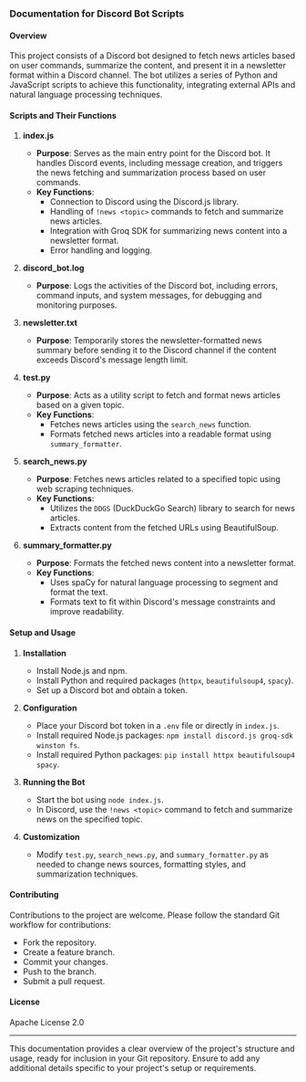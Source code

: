 ### Documentation for Discord Bot Scripts

#### Overview
This project consists of a Discord bot designed to fetch news articles based on user commands, summarize the content, and present it in a newsletter format within a Discord channel. The bot utilizes a series of Python and JavaScript scripts to achieve this functionality, integrating external APIs and natural language processing techniques.

#### Scripts and Their Functions

1. **index.js**
   - **Purpose**: Serves as the main entry point for the Discord bot. It handles Discord events, including message creation, and triggers the news fetching and summarization process based on user commands.
   - **Key Functions**:
     - Connection to Discord using the Discord.js library.
     - Handling of `!news <topic>` commands to fetch and summarize news articles.
     - Integration with Groq SDK for summarizing news content into a newsletter format.
     - Error handling and logging.

2. **discord_bot.log**
   - **Purpose**: Logs the activities of the Discord bot, including errors, command inputs, and system messages, for debugging and monitoring purposes.

3. **newsletter.txt**
   - **Purpose**: Temporarily stores the newsletter-formatted news summary before sending it to the Discord channel if the content exceeds Discord's message length limit.

4. **test.py**
   - **Purpose**: Acts as a utility script to fetch and format news articles based on a given topic.
   - **Key Functions**:
     - Fetches news articles using the `search_news` function.
     - Formats fetched news articles into a readable format using `summary_formatter`.

5. **search_news.py**
   - **Purpose**: Fetches news articles related to a specified topic using web scraping techniques.
   - **Key Functions**:
     - Utilizes the `DDGS` (DuckDuckGo Search) library to search for news articles.
     - Extracts content from the fetched URLs using BeautifulSoup.

6. **summary_formatter.py**
   - **Purpose**: Formats the fetched news content into a newsletter format.
   - **Key Functions**:
     - Uses spaCy for natural language processing to segment and format the text.
     - Formats text to fit within Discord's message constraints and improve readability.

#### Setup and Usage

1. **Installation**
   - Install Node.js and npm.
   - Install Python and required packages (`httpx`, `beautifulsoup4`, `spacy`).
   - Set up a Discord bot and obtain a token.

2. **Configuration**
   - Place your Discord bot token in a `.env` file or directly in `index.js`.
   - Install required Node.js packages: `npm install discord.js groq-sdk winston fs`.
   - Install required Python packages: `pip install httpx beautifulsoup4 spacy`.

3. **Running the Bot**
   - Start the bot using `node index.js`.
   - In Discord, use the `!news <topic>` command to fetch and summarize news on the specified topic.

4. **Customization**
   - Modify `test.py`, `search_news.py`, and `summary_formatter.py` as needed to change news sources, formatting styles, and summarization techniques.

#### Contributing
Contributions to the project are welcome. Please follow the standard Git workflow for contributions:
- Fork the repository.
- Create a feature branch.
- Commit your changes.
- Push to the branch.
- Submit a pull request.

#### License
Apache License 2.0

---

This documentation provides a clear overview of the project's structure and usage, ready for inclusion in your Git repository. Ensure to add any additional details specific to your project's setup or requirements.
